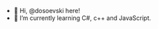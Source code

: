 - 👋 Hi, @dosoevski here!
- 🌱 I’m currently learning C#, c++ and JavaScript.

<!---
dosoevski/dosoevski is a ✨ special ✨ repository because its `README.md` (this file) appears on your GitHub profile.
You can click the Preview link to take a look at your changes.
--->
